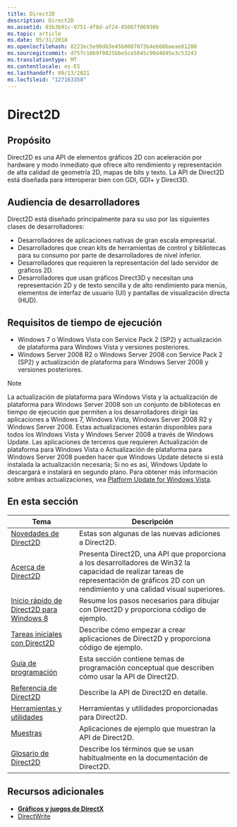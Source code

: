 ```yaml
---
title: Direct2D
description: Direct2D
ms.assetid: 03b3b91c-9751-4f8d-af24-85067f06930b
ms.topic: article
ms.date: 05/31/2018
ms.openlocfilehash: 8223ec5e98db3e45b0087073b4eb68baeae81280
ms.sourcegitcommit: d75fc10b9f0825bbe5ce5045c90d4045e3c53243
ms.translationtype: MT
ms.contentlocale: es-ES
ms.lasthandoff: 09/13/2021
ms.locfileid: "127163358"
---
```

# <a name="direct2d"></a>Direct2D

## <a name="purpose"></a>Propósito

Direct2D es una API de elementos gráficos 2D con aceleración por hardware y modo inmediato que ofrece alto rendimiento y representación de alta calidad de geometría 2D, mapas de bits y texto. La API de Direct2D está diseñada para interoperar bien con GDI, GDI+ y Direct3D.

## <a name="developer-audience"></a>Audiencia de desarrolladores

Direct2D está diseñado principalmente para su uso por las siguientes clases de desarrolladores:

-   Desarrolladores de aplicaciones nativas de gran escala empresarial.
-   Desarrolladores que crean kits de herramientas de control y bibliotecas para su consumo por parte de desarrolladores de nivel inferior.
-   Desarrolladores que requieren la representación del lado servidor de gráficos 2D.
-   Desarrolladores que usan gráficos Direct3D y necesitan una representación 2D y de texto sencilla y de alto rendimiento para menús, elementos de interfaz de usuario (UI) y pantallas de visualización directa (HUD).

## <a name="run-time-requirements"></a>Requisitos de tiempo de ejecución

-   Windows 7 o Windows Vista con Service Pack 2 (SP2) y actualización de plataforma para Windows Vista y versiones posteriores.
-   Windows Server 2008 R2 o Windows Server 2008 con Service Pack 2 (SP2) y actualización de plataforma para Windows Server 2008 y versiones posteriores.

> [!Note]
>
> La actualización de plataforma para Windows Vista y la actualización de plataforma para Windows Server 2008 son un conjunto de bibliotecas en tiempo de ejecución que permiten a los desarrolladores dirigir las aplicaciones a Windows 7, Windows Vista, Windows Server 2008 R2 y Windows Server 2008. Estas actualizaciones estarán disponibles para todos los Windows Vista y Windows Server 2008 a través de Windows Update. Las aplicaciones de terceros que requieren Actualización de plataforma para Windows Vista o Actualización de plataforma para Windows Server 2008 pueden hacer que Windows Update detecte si está instalada la actualización necesaria; Si no es así, Windows Update lo descargará e instalará en segundo plano. Para obtener más información sobre ambas actualizaciones, vea [Platform Update for Windows Vista](https://support.microsoft.com/kb/971644).

 

## <a name="in-this-section"></a>En esta sección



| Tema                                                                                          | Descripción                                                                                                                                                                   |
|------------------------------------------------------------------------------------------------|-------------------------------------------------------------------------------------------------------------------------------------------------------------------------------|
| [Novedades de Direct2D](what-s-new-in-direct2d-for-windows-8-consumer-preview.md)<br/> | Estas son algunas de las nuevas adiciones a Direct2D. <br/>                                                                                                                   |
| [Acerca de Direct2D](direct2d-overview.md)<br/>                                             | Presenta Direct2D, una API que proporciona a los desarrolladores de Win32 la capacidad de realizar tareas de representación de gráficos 2D con un rendimiento y una calidad visual superiores. <br/> |
| [Inicio rápido de Direct2D para Windows 8](direct2d-quickstart-with-device-context.md)<br/>    | Resume los pasos necesarios para dibujar con Direct2D y proporciona código de ejemplo.<br/>                                                                                     |
| [Tareas iniciales con Direct2D](getting-started-with-direct2d-nav.md)<br/>              | Describe cómo empezar a crear aplicaciones de Direct2D y proporciona código de ejemplo.<br/>                                                                             |
| [Guía de programación](programming-guide.md)<br/>                                          | Esta sección contiene temas de programación conceptual que describen cómo usar la API de Direct2D. <br/>                                                                    |
| [Referencia de Direct2D](reference.md)<br/>                                                      | Describe la API de Direct2D en detalle.<br/>                                                                                                                              |
| [Herramientas y utilidades](tools-and-utilities.md)<br/>                                      | Herramientas y utilidades proporcionadas para Direct2D.<br/>                                                                                                                         |
| [Muestras](d2d-samples.md)<br/>                                                          | Aplicaciones de ejemplo que muestran la API de Direct2D.<br/>                                                                                                             |
| [Glosario de Direct2D](direct2d-glossary.md)<br/>                                          | Describe los términos que se usan habitualmente en la documentación de Direct2D. <br/>                                                                                                      |



 

## <a name="additional-resources"></a>Recursos adicionales

-   [**Gráficos y juegos de DirectX**](/windows/desktop/directx)
-   [DirectWrite](/windows/desktop/DirectWrite/direct-write-portal)

 

